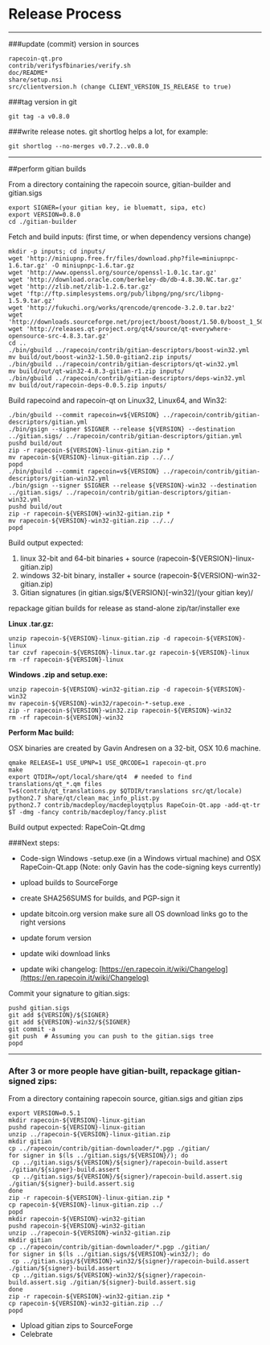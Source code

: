 Release Process
====================

* * *

###update (commit) version in sources


	rapecoin-qt.pro
	contrib/verifysfbinaries/verify.sh
	doc/README*
	share/setup.nsi
	src/clientversion.h (change CLIENT_VERSION_IS_RELEASE to true)

###tag version in git

	git tag -a v0.8.0

###write release notes. git shortlog helps a lot, for example:

	git shortlog --no-merges v0.7.2..v0.8.0

* * *

##perform gitian builds

 From a directory containing the rapecoin source, gitian-builder and gitian.sigs
  
	export SIGNER=(your gitian key, ie bluematt, sipa, etc)
	export VERSION=0.8.0
	cd ./gitian-builder

 Fetch and build inputs: (first time, or when dependency versions change)

	mkdir -p inputs; cd inputs/
	wget 'http://miniupnp.free.fr/files/download.php?file=miniupnpc-1.6.tar.gz' -O miniupnpc-1.6.tar.gz
	wget 'http://www.openssl.org/source/openssl-1.0.1c.tar.gz'
	wget 'http://download.oracle.com/berkeley-db/db-4.8.30.NC.tar.gz'
	wget 'http://zlib.net/zlib-1.2.6.tar.gz'
	wget 'ftp://ftp.simplesystems.org/pub/libpng/png/src/libpng-1.5.9.tar.gz'
	wget 'http://fukuchi.org/works/qrencode/qrencode-3.2.0.tar.bz2'
	wget 'http://downloads.sourceforge.net/project/boost/boost/1.50.0/boost_1_50_0.tar.bz2'
	wget 'http://releases.qt-project.org/qt4/source/qt-everywhere-opensource-src-4.8.3.tar.gz'
	cd ..
	./bin/gbuild ../rapecoin/contrib/gitian-descriptors/boost-win32.yml
	mv build/out/boost-win32-1.50.0-gitian2.zip inputs/
	./bin/gbuild ../rapecoin/contrib/gitian-descriptors/qt-win32.yml
	mv build/out/qt-win32-4.8.3-gitian-r1.zip inputs/
	./bin/gbuild ../rapecoin/contrib/gitian-descriptors/deps-win32.yml
	mv build/out/rapecoin-deps-0.0.5.zip inputs/

 Build rapecoind and rapecoin-qt on Linux32, Linux64, and Win32:
  
	./bin/gbuild --commit rapecoin=v${VERSION} ../rapecoin/contrib/gitian-descriptors/gitian.yml
	./bin/gsign --signer $SIGNER --release ${VERSION} --destination ../gitian.sigs/ ../rapecoin/contrib/gitian-descriptors/gitian.yml
	pushd build/out
	zip -r rapecoin-${VERSION}-linux-gitian.zip *
	mv rapecoin-${VERSION}-linux-gitian.zip ../../
	popd
	./bin/gbuild --commit rapecoin=v${VERSION} ../rapecoin/contrib/gitian-descriptors/gitian-win32.yml
	./bin/gsign --signer $SIGNER --release ${VERSION}-win32 --destination ../gitian.sigs/ ../rapecoin/contrib/gitian-descriptors/gitian-win32.yml
	pushd build/out
	zip -r rapecoin-${VERSION}-win32-gitian.zip *
	mv rapecoin-${VERSION}-win32-gitian.zip ../../
	popd

  Build output expected:

  1. linux 32-bit and 64-bit binaries + source (rapecoin-${VERSION}-linux-gitian.zip)
  2. windows 32-bit binary, installer + source (rapecoin-${VERSION}-win32-gitian.zip)
  3. Gitian signatures (in gitian.sigs/${VERSION}[-win32]/(your gitian key)/

repackage gitian builds for release as stand-alone zip/tar/installer exe

**Linux .tar.gz:**

	unzip rapecoin-${VERSION}-linux-gitian.zip -d rapecoin-${VERSION}-linux
	tar czvf rapecoin-${VERSION}-linux.tar.gz rapecoin-${VERSION}-linux
	rm -rf rapecoin-${VERSION}-linux

**Windows .zip and setup.exe:**

	unzip rapecoin-${VERSION}-win32-gitian.zip -d rapecoin-${VERSION}-win32
	mv rapecoin-${VERSION}-win32/rapecoin-*-setup.exe .
	zip -r rapecoin-${VERSION}-win32.zip rapecoin-${VERSION}-win32
	rm -rf rapecoin-${VERSION}-win32

**Perform Mac build:**

  OSX binaries are created by Gavin Andresen on a 32-bit, OSX 10.6 machine.

	qmake RELEASE=1 USE_UPNP=1 USE_QRCODE=1 rapecoin-qt.pro
	make
	export QTDIR=/opt/local/share/qt4  # needed to find translations/qt_*.qm files
	T=$(contrib/qt_translations.py $QTDIR/translations src/qt/locale)
	python2.7 share/qt/clean_mac_info_plist.py
	python2.7 contrib/macdeploy/macdeployqtplus RapeCoin-Qt.app -add-qt-tr $T -dmg -fancy contrib/macdeploy/fancy.plist

 Build output expected: RapeCoin-Qt.dmg

###Next steps:

* Code-sign Windows -setup.exe (in a Windows virtual machine) and
  OSX RapeCoin-Qt.app (Note: only Gavin has the code-signing keys currently)

* upload builds to SourceForge

* create SHA256SUMS for builds, and PGP-sign it

* update bitcoin.org version
  make sure all OS download links go to the right versions

* update forum version

* update wiki download links

* update wiki changelog: [https://en.rapecoin.it/wiki/Changelog](https://en.rapecoin.it/wiki/Changelog)

Commit your signature to gitian.sigs:

	pushd gitian.sigs
	git add ${VERSION}/${SIGNER}
	git add ${VERSION}-win32/${SIGNER}
	git commit -a
	git push  # Assuming you can push to the gitian.sigs tree
	popd

-------------------------------------------------------------------------

### After 3 or more people have gitian-built, repackage gitian-signed zips:

From a directory containing rapecoin source, gitian.sigs and gitian zips

	export VERSION=0.5.1
	mkdir rapecoin-${VERSION}-linux-gitian
	pushd rapecoin-${VERSION}-linux-gitian
	unzip ../rapecoin-${VERSION}-linux-gitian.zip
	mkdir gitian
	cp ../rapecoin/contrib/gitian-downloader/*.pgp ./gitian/
	for signer in $(ls ../gitian.sigs/${VERSION}/); do
	 cp ../gitian.sigs/${VERSION}/${signer}/rapecoin-build.assert ./gitian/${signer}-build.assert
	 cp ../gitian.sigs/${VERSION}/${signer}/rapecoin-build.assert.sig ./gitian/${signer}-build.assert.sig
	done
	zip -r rapecoin-${VERSION}-linux-gitian.zip *
	cp rapecoin-${VERSION}-linux-gitian.zip ../
	popd
	mkdir rapecoin-${VERSION}-win32-gitian
	pushd rapecoin-${VERSION}-win32-gitian
	unzip ../rapecoin-${VERSION}-win32-gitian.zip
	mkdir gitian
	cp ../rapecoin/contrib/gitian-downloader/*.pgp ./gitian/
	for signer in $(ls ../gitian.sigs/${VERSION}-win32/); do
	 cp ../gitian.sigs/${VERSION}-win32/${signer}/rapecoin-build.assert ./gitian/${signer}-build.assert
	 cp ../gitian.sigs/${VERSION}-win32/${signer}/rapecoin-build.assert.sig ./gitian/${signer}-build.assert.sig
	done
	zip -r rapecoin-${VERSION}-win32-gitian.zip *
	cp rapecoin-${VERSION}-win32-gitian.zip ../
	popd

- Upload gitian zips to SourceForge
- Celebrate 
